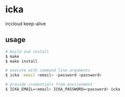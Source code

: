 # icka

irccloud keep-alive

## usage

```sh
# build and install
$ make
$ make install

# execute with command line arguments
$ icka -email <email> -password <password>

# provide credentials from environment
$ ICKA_EMAIL=<email> ICKA_PASSWORD=<password> icka
```

